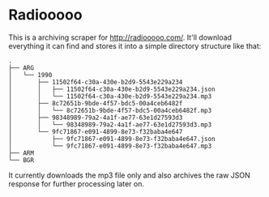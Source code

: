 # Radiooooo

This is a archiving scraper for http://radiooooo.com/. It'll download everything it can find
and stores it into a simple directory structure like that:

```
.
├── ARG
│   └── 1990
│       ├── 11502f64-c30a-430e-b2d9-5543e229a234
│       │   ├── 11502f64-c30a-430e-b2d9-5543e229a234.json
│       │   └── 11502f64-c30a-430e-b2d9-5543e229a234.mp3
│       ├── 8c72651b-9bde-4f57-bdc5-00a4ceb6482f
│       │   └── 8c72651b-9bde-4f57-bdc5-00a4ceb6482f.mp3
│       ├── 98348989-79a2-4a1f-ae77-63e1d27593d3
│       │   └── 98348989-79a2-4a1f-ae77-63e1d27593d3.mp3
│       └── 9fc71867-e091-4899-8e73-f32baba4e647
│           ├── 9fc71867-e091-4899-8e73-f32baba4e647.json
│           └── 9fc71867-e091-4899-8e73-f32baba4e647.mp3
├── ARM
└── BGR
```

It currently downloads the mp3 file only and also archives the raw JSON response for further
processing later on.